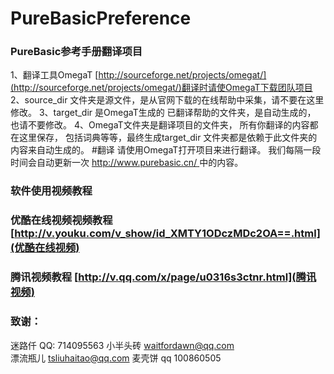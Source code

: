 # PureBasicPreference
### PureBasic参考手册翻译项目
1、翻译工具OmegaT [http://sourceforge.net/projects/omegat/](http://sourceforge.net/projects/omegat/)翻译时请使OmegaT下载团队项目
2、source_dir 文件夹是源文件，是从官网下载的在线帮助中采集，请不要在这里修改。 
3、target_dir 是OmegaT生成的 已翻译帮助的文件夹，是自动生成的， 也请不要修改。 
4、OmegaT文件夹是翻译项目的文件夹， 所有你翻译的内容都在这里保存， 包括词典等等，最终生成target_dir 文件夹都是依赖于此文件夹的内容来自动生成的。
#翻译
 请使用OmegaT打开项目来进行翻译。 我们每隔一段时间会自动更新一次 [http://www.purebasic.cn/  ](http://www.purebasic.cn/  ) 中的内容。
### 软件使用视频教程
### 优酷在线视频视频教程   [http://v.youku.com/v_show/id_XMTY1ODczMDc2OA==.html](优酷在线视频)
### 腾讯视频教程       [http://v.qq.com/x/page/u0316s3ctnr.html](腾讯视频)
### 致谢： 
迷路仟   QQ: 714095563 
 小半头砖 waitfordawn@qq.com  
漂流瓶儿 tsliuhaitao@qq.com
麦壳饼 qq 100860505 
